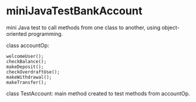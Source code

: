 # miniJavaTestBankAccount

mini Java test to call methods from one class to another, using object-oriented programming.

class accountOp:

    welcomeUser();
    checkBalance();
    makeDeposit();
    checkOverdraftUse(); 
    makeWithdrawal();
    makeTransfer();
    
class TestAccount:
    main method created to test methods from accountOp.
